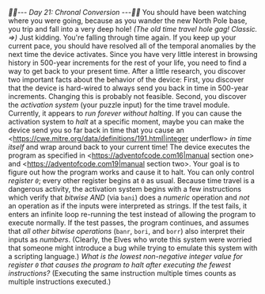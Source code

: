 *:calendar::calendar:--- Day 21: Chronal Conversion ---:calendar::calendar:*
You should have been watching where you were going, because as you wander the new North Pole base, you trip and fall into a very deep hole!
_(The old time travel hole gag! Classic. =>)_ Just kidding.  You're falling through time again.
If you keep up your current pace, you should have resolved all of the temporal anomalies by the next time the device activates. Since you have very little interest in browsing history in 500-year increments for the rest of your life, you need to find a way to get back to your present time.
After a little research, you discover two important facts about the behavior of the device:
First, you discover that the device is hard-wired to always send you back in time in 500-year increments. Changing this is probably not feasible.
Second, you discover the *activation system* (your puzzle input) for the time travel module.  Currently, it appears to *run forever without halting*.
If you can cause the activation system to *halt* at a specific moment, maybe you can make the device send you so far back in time that you cause an <https://cwe.mitre.org/data/definitions/191.html|integer underflow> *in time itself* and wrap around back to your current time!
The device executes the program as specified in <https://adventofcode.com16|manual section one> and <https://adventofcode.com19|manual section two>.
Your goal is to figure out how the program works and cause it to halt.  You can only control *register `0`*; every other register begins at `0` as usual.
Because time travel is a dangerous activity, the activation system begins with a few instructions which verify that *bitwise AND* (via `bani`) does a *numeric* operation and *not* an operation as if the inputs were interpreted as strings. If the test fails, it enters an infinite loop re-running the test instead of allowing the program to execute normally.  If the test passes, the program continues, and assumes that *all other bitwise operations* (`banr`, `bori`, and `borr`) also interpret their inputs as *numbers*. (Clearly, the Elves who wrote this system were worried that someone might introduce a bug while trying to emulate this system with a scripting language.)
*What is the lowest non-negative integer value for register `0` that causes the program to halt after executing the fewest instructions?* (Executing the same instruction multiple times counts as multiple instructions executed.)
